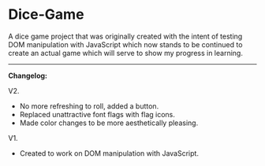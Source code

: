 # Dice-Game

A dice game project that was originally created with the intent of testing DOM manipulation with JavaScript
which now stands to be continued to create an actual game which will serve to show my progress in learning.


---
**Changelog:**

V2.
- No more refreshing to roll, added a button.
- Replaced unattractive font flags with flag icons.
- Made color changes to be more aesthetically pleasing.

V1.
- Created to work on DOM manipulation with JavaScript.
